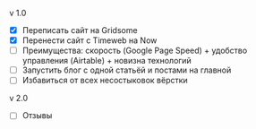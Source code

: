 v 1.0

- [x] Переписать сайт на Gridsome
- [x] Перенести сайт с Timeweb на Now
- [ ] Преимущества: скорость (Google Page Speed) + удобство управления (Airtable) + новизна технологий
- [ ] Запустить блог с одной статьёй и постами на главной
- [ ] Избавиться от всех несостыковок вёрстки

v 2.0

- [ ] Отзывы
